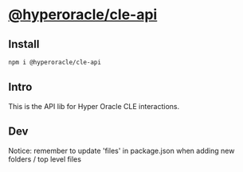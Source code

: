 # [@hyperoracle/cle-api](https://www.npmjs.com/package/@hyperoracle/cle-api)

## Install

```bash
npm i @hyperoracle/cle-api
```

## Intro

This is the API lib for Hyper Oracle CLE interactions.

## Dev
Notice: remember to update 'files' in package.json when adding new folders / top level files
